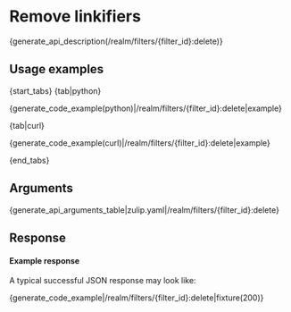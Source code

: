 # Remove linkifiers

{generate_api_description(/realm/filters/{filter_id}:delete)}

## Usage examples

{start_tabs}
{tab|python}

{generate_code_example(python)|/realm/filters/{filter_id}:delete|example}

{tab|curl}

{generate_code_example(curl)|/realm/filters/{filter_id}:delete|example}

{end_tabs}

## Arguments

{generate_api_arguments_table|zulip.yaml|/realm/filters/{filter_id}:delete}

## Response

#### Example response

A typical successful JSON response may look like:

{generate_code_example|/realm/filters/{filter_id}:delete|fixture(200)}
